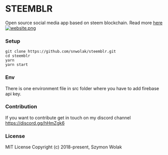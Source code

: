 # STEEMBLR
Open source social media app based on steem blockchain.
Read more [here](https://steemit.com/utopian-io/@snwolak/introducing-steemblr-a-blockchain-alternative-for-tumblr)
[![website.png](http://steemimages.com/images/2018/06/03/website.png)](http://steemimages.com/image/03jo)



### Setup
```
git clone https://github.com/snwolak/steemblr.git
cd steemblr
yarn
yarn start
```
### Env

There is one environment file in src folder where you have to add firebase api key.

### Contribution

If you want to contribute get in touch on my discord channel https://discord.gg/hHmZgk6

### License

MIT License Copyright (c) 2018-present, Szymon Wolak
